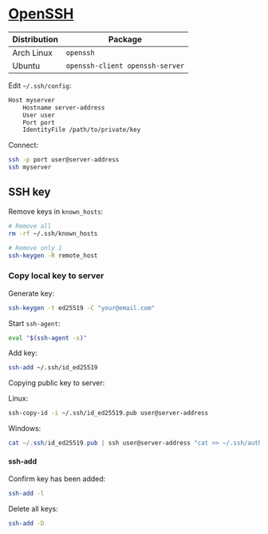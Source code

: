 # [OpenSSH](https://www.openssh.com/)

| Distribution | Package                         |
| ------------ | ------------------------------- |
| Arch Linux   | `openssh`                       |
| Ubuntu       | `openssh-client openssh-server` |

Edit `~/.ssh/config`:

```txt
Host myserver
    Hostname server-address
    User user
    Port port
    IdentityFile /path/to/private/key
```

Connect:

```sh
ssh -p port user@server-address
ssh myserver
```

## SSH key

Remove keys in `known_hosts`:

```sh
# Remove all
rm -rf ~/.ssh/known_hosts

# Remove only 1
ssh-keygen -R remote_host
```

### Copy local key to server

Generate key:

```sh
ssh-keygen -t ed25519 -C "your@email.com"
```

Start `ssh-agent`:

```sh
eval "$(ssh-agent -s)"
```

Add key:

```sh
ssh-add ~/.ssh/id_ed25519
```

Copying public key to server:

Linux:

```sh
ssh-copy-id -i ~/.ssh/id_ed25519.pub user@server-address
```

Windows:

```powershell
cat ~/.ssh/id_ed25519.pub | ssh user@server-address "cat >> ~/.ssh/authorized_keys"
```

#### ssh-add

Confirm key has been added:

```sh
ssh-add -l
```

Delete all keys:

```sh
ssh-add -D
```
